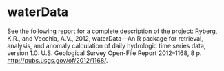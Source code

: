 # waterData

See the following report for a complete description of the project: Ryberg, K.R., and Vecchia, A.V., 2012, waterData—An R package for retrieval, analysis, and anomaly calculation of daily hydrologic time series data, version 1.0: U.S. Geological Survey Open-File Report 2012–1168, 8 p. http://pubs.usgs.gov/of/2012/1168/.
